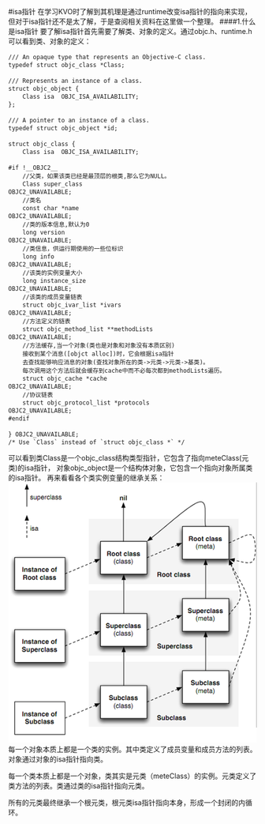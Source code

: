 #isa指针
在学习KVO时了解到其机理是通过runtime改变isa指针的指向来实现，但对于isa指针还不是太了解，于是查阅相关资料在这里做一个整理。
####1.什么是isa指针
要了解isa指针首先需要了解类、对象的定义。通过objc.h、runtime.h可以看到类、对象的定义：
```objc
/// An opaque type that represents an Objective-C class.
typedef struct objc_class *Class;

/// Represents an instance of a class.
struct objc_object {
    Class isa  OBJC_ISA_AVAILABILITY;
};

/// A pointer to an instance of a class.
typedef struct objc_object *id;

struct objc_class {
    Class isa  OBJC_ISA_AVAILABILITY;

#if !__OBJC2__
    //父类，如果该类已经是最顶层的根类,那么它为NULL。
    Class super_class                                        OBJC2_UNAVAILABLE;
    //类名
    const char *name                                         OBJC2_UNAVAILABLE;
    //类的版本信息,默认为0
    long version                                             OBJC2_UNAVAILABLE;
    //类信息，供运行期使用的一些位标识
    long info                                                OBJC2_UNAVAILABLE;
    //该类的实例变量大小
    long instance_size                                       OBJC2_UNAVAILABLE;
    //该类的成员变量链表
    struct objc_ivar_list *ivars                             OBJC2_UNAVAILABLE;
    //方法定义的链表
    struct objc_method_list **methodLists                    OBJC2_UNAVAILABLE;
    //方法缓存,当一个对象(类也是对象和对象没有本质区别)
    接收到某个消息([objct alloc])时，它会根据isa指针
    去查找能够响应消息的对象(查找对象所在的类->元类->元类->基类)。
    每次调用这个方法后就会缓存到cache中而不必每次都到methodLists遍历。
    struct objc_cache *cache                                 OBJC2_UNAVAILABLE;
    //协议链表
    struct objc_protocol_list *protocols                     OBJC2_UNAVAILABLE;
#endif

} OBJC2_UNAVAILABLE;
/* Use `Class` instead of `struct objc_class *` */

```
可以看到类Class是一个objc_class结构类型指针，它包含了指向meteClass(元类)的isa指针，
对象objc_object是一个结构体对象，它包含一个指向对象所属类的isa指针。
再来看看各个类实例变量的继承关系：
![](/assets/pic7-1.png)
每一个对象本质上都是一个类的实例。其中类定义了成员变量和成员方法的列表。对象通过对象的isa指针指向类。

每一个类本质上都是一个对象，类其实是元类（meteClass）的实例。元类定义了类方法的列表。类通过类的isa指针指向元类。

所有的元类最终继承一个根元类，根元类isa指针指向本身，形成一个封闭的内循环。
